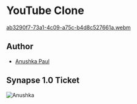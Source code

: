 # YouTube Clone
[ab3290f7-73a1-4c09-a75c-b4d8c527661a.webm](https://user-images.githubusercontent.com/87390353/215275274-ec6609ba-2375-4641-910c-df00d87f7383.webm)

## Author
- [Anushka Paul](https://github.com/pilipi-puu-puu)

## Synapse 1.0 Ticket
![Anushka](https://user-images.githubusercontent.com/87390353/215275347-5b9e2f79-3c9e-4631-a60e-88a1d4519f8e.png)

